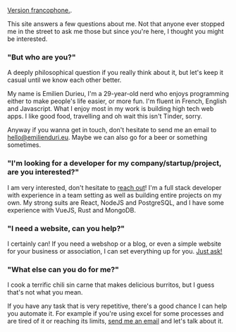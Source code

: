 [Version francophone.](/fr).

This site answers a few questions about me. Not that anyone ever stopped me in the street to ask me those but since
you're here, I thought you might be
interested.

### "But who are you?"

A deeply philosophical question if you really think about it, but let's keep it casual until we know each other
better.

My name is Emilien Durieu, I'm a 29-year-old nerd who enjoys programming either to make people's life easier,
or more fun.
I'm fluent in French, English and Javascript.
What I enjoy most in my work is building high tech web apps.
I like good food, travelling and oh wait this isn't Tinder, sorry.

Anyway if you wanna get in touch, don't hesitate to send me an email
to [hello@emilienduri.eu](mailto:hello@emilienduri.eu?subject=I%20have%20a%20problem%20that%20I%20think%20can%20be%20solved%20by%20a%20programmer).
Maybe we can also go for a beer or something sometimes.

### "I'm looking for a developer for my company/startup/project, are you interested?"

I am very interested, don't hesitate to [reach out](mailto:hello@emilienduri.eu?subject=Looking%20for%20a%20dev)!
I'm a full stack developer with experience in a team setting as well as building entire projects on my own.
My strong suits are React, NodeJS and PostgreSQL, and I have some experience with VueJS, Rust and MongoDB.

### "I need a website, can you help?"

I certainly can! If you need a webshop or a blog, or even a simple website for your business or association, I
can set everything up for you. [Just ask!](mailto:hello@emilienduri.eu?subject=Put%20me%20on%20the%20Internet)

### "What else can you do for me?"

I cook a terrific chili sin carne that makes delicious burritos, but I guess that's not what you mean.

If you have any task that is very repetitive, there's a good chance I can help you automate it.
For example if you're using excel for some processes and are tired of it or reaching its limits, [send me an email](mailto:hello@emilienduri.eu?subject=Bloody%20Exc-hell) and let's talk about it.
